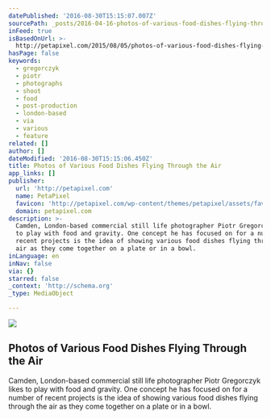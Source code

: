 ```yaml
---
datePublished: '2016-08-30T15:15:07.007Z'
sourcePath: _posts/2016-04-16-photos-of-various-food-dishes-flying-through-the-air.md
inFeed: true
isBasedOnUrl: >-
  http://petapixel.com/2015/08/05/photos-of-various-food-dishes-flying-through-the-air/
hasPage: false
keywords:
  - gregorczyk
  - piotr
  - photographs
  - shoot
  - food
  - post-production
  - london-based
  - via
  - various
  - feature
related: []
author: []
dateModified: '2016-08-30T15:15:06.450Z'
title: Photos of Various Food Dishes Flying Through the Air
app_links: []
publisher:
  url: 'http://petapixel.com'
  name: PetaPixel
  favicon: 'http://petapixel.com/wp-content/themes/petapixel/assets/favicon.ico'
  domain: petapixel.com
description: >-
  Camden, London-based commercial still life photographer Piotr Gregorczyk likes
  to play with food and gravity. One concept he has focused on for a number of
  recent projects is the idea of showing various food dishes flying through the
  air as they come together on a plate or in a bowl.
inLanguage: en
inNav: false
via: {}
starred: false
_context: 'http://schema.org'
_type: MediaObject

---
```

<article style=""><img src="https://s3-us-west-2.amazonaws.com/the-grid-img/p/ea61b8e6e7eb14f53652b069cde3df0e37aa5826.jpg" /><h1>Photos of Various Food Dishes Flying Through the Air</h1><p>Camden, London-based commercial still life photographer Piotr Gregorczyk likes to play with food and gravity. One concept he has focused on for a number of recent projects is the idea of showing various food dishes flying through the air as they come together on a plate or in a bowl.</p></article>